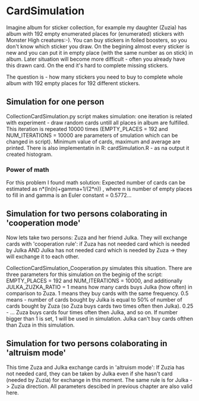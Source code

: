 # CardSimulation
Imagine album for sticker collection, for example my daughter (Zuzia) has album with 192 empty enumerated places 
for (enumerated) stickers with Monster High creatures:-). 
You can buy stickers in foiled boosters, so you don't know which sticker you draw. On the begining almost every sticker is new and you can put 
it in empty place (with the same number as on stick) in album. Later situation will become more difficult - often you already have this drawn card. On the end it's hard to complete missing stickers. 

The question is - how many stickers you need to buy to complete whole album with 192 empty places for 192 different stickers. 
## Simulation for one person 
CollectionCardSimulation.py script makes simulation: one iteration is related with experiment - draw random cards untill all places in album are fulfilled. This iteration is repeated 10000 times (EMPTY_PLACES = 192 and NUM_ITERATIONS = 10000 are parameters of smulation which can be changed in script). 
Minimum value of cards, maximum and average are printed. 
There is also implementatin in R: cardSimulation.R - as na output it created histogram.
### Power of math
For this problem  I found math solution: 
Expected number of cards can be estimated as n*(ln(n)+gamma+1/(2*n)) , where n is number of empty places to fill in and gamma is an Euler constant = 0.5772...

## Simulation for two persons colaborating in 'cooperation mode'
Now lets take two persons: Zuza and her friend Julka. They will exchange cards with 'cooperation rule': if Zuza has not needed card which is needed by Julka AND Julka has not needed card which is needed by Zuza    -> they will exchange it to each other. 

CollectionCardSimulation_Cooperation.py simulates this situation. There are three parameters for this simulation on the beginig of the script:
EMPTY_PLACES = 192 and NUM_ITERATIONS = 10000, and additionally JULKA_ZUZKA_RATIO = 1 means how many cards buys Julka (how often) in comparison to Zuza. 1 means they buy cards with the same frequency. 0.5 means - number of cards bought by Julka is equal to 50% of number of cards bought by Zuza (so Zuza buys cards two times often then Julka). 0.25 - ... Zuza buys cards four times often then Julka, and so on. If number bigger than 1 is set, 1 will be used in simulation. Julka can't buy cards ofthen than Zuza in this simulation.

## Simulation for two persons colaborating in 'altruism mode'
This time Zuza and Julka exchange cards in 'altruism mode': If Zuzia has not needed card, they can be taken by Julka even if she hasn't card (needed by Zuzia) for exchange in this moment. The same rule is for Julka -> Zuzia direction. 
All parameters descibed in previous chapter are also valid here. 
